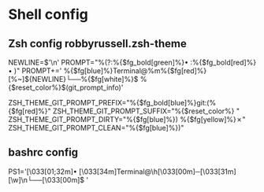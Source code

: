 # Shell config
## Zsh config robbyrussell.zsh-theme
NEWLINE=$'\n'
PROMPT="%(?:%{$fg_bold[green]%}• :%{$fg_bold[red]%}• )"
PROMPT+=' %{$fg[blue]%}Terminal@%m%{$fg[red]%} [%~]${NEWLINE}└──%{$fg[white]%}$ %{$reset_color%}$(git_prompt_info)'

ZSH_THEME_GIT_PROMPT_PREFIX="%{$fg_bold[blue]%}git:(%{$fg[red]%}"
ZSH_THEME_GIT_PROMPT_SUFFIX="%{$reset_color%} "
ZSH_THEME_GIT_PROMPT_DIRTY="%{$fg[blue]%}) %{$fg[yellow]%}✗"
ZSH_THEME_GIT_PROMPT_CLEAN="%{$fg[blue]%})"


## bashrc config
PS1='\[\033[01;32m\]• \[\033[34m\]Terminal@\h\[\033[00m\]─\[\033[31m\][\w]\n└──\[\033[00m\]\$ '
